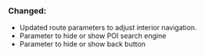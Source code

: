 ### Changed:
* Updated route parameters to adjust interior navigation.
* Parameter to hide or show POI search engine
* Parameter to hide or show back button
